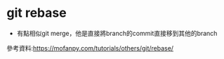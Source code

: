 # git rebase

* 有點相似git merge，他是直接將branch的commit直接移到其他的branch





參考資料:https://mofanpy.com/tutorials/others/git/rebase/
